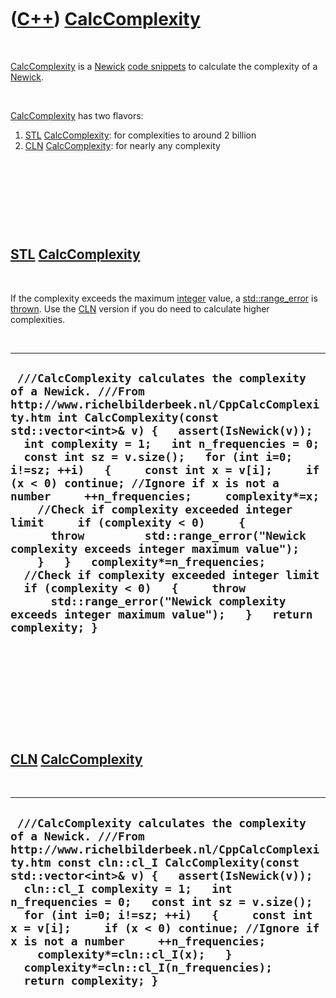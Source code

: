 



 

 

 

 

 

([C++](Cpp.md)) [CalcComplexity](CppCalcComplexity.md)
========================================================

 

[CalcComplexity](CppCalcComplexity.md) is a [Newick](CppNewick.md)
[code snippets](CppCodeSnippets.md) to calculate the complexity of a
[Newick](CppNewick.md).

 

[CalcComplexity](CppCalcComplexity.md) has two flavors:

1.  [STL](CppStl.md) [CalcComplexity](CppCalcComplexity.md): for
    complexities to around 2 billion
2.  [CLN](CppCln.md) [CalcComplexity](CppCalcComplexity.md): for
    nearly any complexity

 

 

 

 

[STL](CppStl.md) [CalcComplexity](CppCalcComplexity.md)
---------------------------------------------------------

 

If the complexity exceeds the maximum [integer](CppInt.md) value, a
[std::range\_error](CppRange_error.md) is [thrown](CppThrow.md). Use
the [CLN](CppCln.md) version if you do need to calculate higher
complexities.

 

  ------------------------------------------------------------------------------------------------------------------------------------------------------------------------------------------------------------------------------------------------------------------------------------------------------------------------------------------------------------------------------------------------------------------------------------------------------------------------------------------------------------------------------------------------------------------------------------------------------------------------------------------------------------------------------------------------------------------------------------------------------------------------------------------------------------------------------------------
  ` ///CalcComplexity calculates the complexity of a Newick. ///From http://www.richelbilderbeek.nl/CppCalcComplexity.htm int CalcComplexity(const std::vector<int>& v) {   assert(IsNewick(v));   int complexity = 1;   int n_frequencies = 0;   const int sz = v.size();   for (int i=0; i!=sz; ++i)   {     const int x = v[i];     if (x < 0) continue; //Ignore if x is not a number     ++n_frequencies;     complexity*=x;     //Check if complexity exceeded integer limit     if (complexity < 0)     {       throw         std::range_error("Newick complexity exceeds integer maximum value");     }   }   complexity*=n_frequencies;   //Check if complexity exceeded integer limit   if (complexity < 0)   {     throw       std::range_error("Newick complexity exceeds integer maximum value");   }   return complexity; }`
  ------------------------------------------------------------------------------------------------------------------------------------------------------------------------------------------------------------------------------------------------------------------------------------------------------------------------------------------------------------------------------------------------------------------------------------------------------------------------------------------------------------------------------------------------------------------------------------------------------------------------------------------------------------------------------------------------------------------------------------------------------------------------------------------------------------------------------------------

 

 

 

 

 

[CLN](CppCln.md) [CalcComplexity](CppCalcComplexity.md)
---------------------------------------------------------

 

  ----------------------------------------------------------------------------------------------------------------------------------------------------------------------------------------------------------------------------------------------------------------------------------------------------------------------------------------------------------------------------------------------------------------------------------------------------------------------------------------------------------------------------------
  ` ///CalcComplexity calculates the complexity of a Newick. ///From http://www.richelbilderbeek.nl/CppCalcComplexity.htm const cln::cl_I CalcComplexity(const std::vector<int>& v) {   assert(IsNewick(v));   cln::cl_I complexity = 1;   int n_frequencies = 0;   const int sz = v.size();   for (int i=0; i!=sz; ++i)   {     const int x = v[i];     if (x < 0) continue; //Ignore if x is not a number     ++n_frequencies;     complexity*=cln::cl_I(x);   }   complexity*=cln::cl_I(n_frequencies);   return complexity; }`
  ----------------------------------------------------------------------------------------------------------------------------------------------------------------------------------------------------------------------------------------------------------------------------------------------------------------------------------------------------------------------------------------------------------------------------------------------------------------------------------------------------------------------------------

 

 

 

 

 





 



